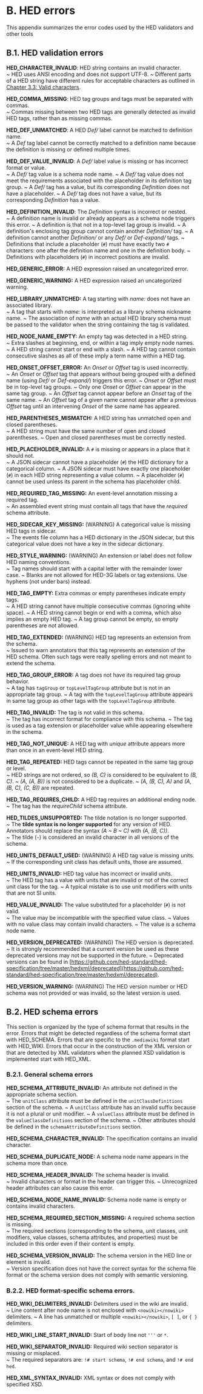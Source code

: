 # B. HED errors

This appendix summarizes the error codes used by the HED validators and other tools

## B.1. HED validation errors 

**HED_CHARACTER_INVALID**: HED string contains an invalid character.  
 ~ HED uses ANSI encoding and does not support UTF-8. 
 ~ Different parts of a HED string have different rules for acceptable characters as outlined in
[Chapter 3.3: Valid characters](03_Schema.md#33-allowed-characters).

**HED_COMMA_MISSING**: HED tag groups and tags must be separated with commas.  
 ~ Commas missing between two HED tags are generally detected as invalid HED tags,
rather than as missing commas.

**HED_DEF_UNMATCHED**: A HED *Def/* label cannot be matched to definition name.  
 ~ A *Def* tag label cannot be correctly matched to a definition name because the 
definition is missing or defined multiple times.

**HED_DEF_VALUE_INVALID**: A *Def/* label value is missing or has incorrect format or value.  
~ A *Def/* tag value is a schema node name.
~ A *Def/* tag value does not meet the requirements associated with the placeholder in
its definition tag group.
~ A *Def/* tag has a value, but its corresponding *Definition* does not have a placeholder.
~ A *Def/* tag does not have a value, but its corresponding *Definition* has a value.

**HED_DEFINITION_INVALID**: The *Definition* syntax is incorrect or nested.  
 ~ A definition name is invalid or already appears as a schema node triggers this error.
 ~ A definition is that not in a top-level tag group is invalid.
 ~ A definition's enclosing tag group cannot contain another *Definition/* tag.
 ~ A definition cannot another *Definition/* or any *Def/* or *Def-expand/* tags.
 ~ Definitions that include a  placeholder (`#`) must have exactly two `#` characters:
one after the definition name and one in the definition body. 
 ~ Definitions with  placeholders (`#`) in incorrect positions are invalid.

**HED_GENERIC_ERROR:** A HED expression raised an uncategorized error.  

**HED_GENERIC_WARNING:** A HED expression raised an uncategorized warning.  

**HED_LIBRARY_UNMATCHED:** A tag starting with *name:* does not have an associated library.  
 ~ A tag that starts with *name:* is interpreted as a library schema nickname name.
 ~ The association of *name* with an actual HED library schema must be passed 
to the validator when the string containing the tag is validated.

**HED_NODE_NAME_EMPTY:** An empty tag was detected in a HED string.  
 ~ Extra slashes at beginning, end, or within a tag imply empty node names. 
 ~ A HED string cannot start or end with a slash.
 ~ A HED tag cannot contain consecutive slashes as all of these imply a term name within a HED tag.

**HED_ONSET_OFFSET_ERROR:** An *Onset* or *Offset* tag is used incorrectly.  
 ~ An *Onset* or *Offset* tag that appears without being grouped with a defined name
(using *Def/* or *Def-expand/*) triggers this error. 
 ~ *Onset* or *Offset* must be in top-level tag groups.
 ~ Only one *Onset* or *Offset* can appear in the same tag group.
 ~ An *Offset* tag cannot appear before an *Onset* tag of the same name. 
 ~ An *Offset* tag of a given name cannot appear after a previous *Offset* tag until
an intervening *Onset* of the same name has appeared. 

**HED_PARENTHESES_MISMATCH:** A HED string has unmatched open and closed parentheses.  
 ~ A HED string must have the same number of open and closed parentheses.
 ~ Open and closed parentheses must be correctly nested.  

**HED_PLACEHOLDER_INVALID:** A `#` is missing or appears in a place that it should not.  
 ~ A JSON sidecar cannot have a placeholder (`#`) the HED dictionary for a categorical column.
 ~ A JSON sidecar must have exactly one placeholder (`#`) in each HED string representing a value column.
 ~ A placeholder (`#`) cannot be used unless its parent in the schema has placeholder child.

**HED_REQUIRED_TAG_MISSING:** An event-level annotation missing a required tag.  
 ~ An assembled event string must contain all tags that have the *required* schema attribute.

**HED_SIDECAR_KEY_MISSING:** (WARNING) A categorical value is missing HED tags in sidecar.  
 ~ The events file column has a HED dictionary in the JSON sidecar, but this categorical
value does not have a key in the sidecar dictionary.

**HED_STYLE_WARNING:** (WARNING) An extension or label does not follow HED naming conventions.   
~ Tag names should start with a capital letter with the remainder lower case. 
~ Blanks are not allowed for HED-3G labels or tag extensions. Use hyphens (not under bars) instead.

**HED_TAG_EMPTY:** Extra commas or empty parentheses indicate empty tags.  
 ~ A HED string cannot have multiple consecutive commas (ignoring white space).
 ~ A HED string cannot begin or end with a comma, which also implies an empty HED tag. 
 ~ A tag group cannot be empty, so empty parentheses are not allowed.

**HED_TAG_EXTENDED:** (WARNING) HED tag represents an extension from the schema.  
 ~ Issued to warn annotators that this tag represents an extension of the HED schema. Often such tags were really spelling errors and not meant to extend the schema.

**HED_TAG_GROUP_ERROR:** A tag does not have its required tag group behavior.  
 ~ A tag has `tagGroup` or `topLevelTagGroup` attribute but is not in an appropriate tag group.
 ~ A tag with the `topLevelTagGroup` attribute appears in same tag group as other tags with the `topLevelTagGroup` attribute.

**HED_TAG_INVALID:** The tag is not valid in this schema.  
 ~ The tag has incorrect format for compliance with this schema. 
 ~ The tag is used as a tag extension or placeholder value while appearing elsewhere in the schema.

**HED_TAG_NOT_UNIQUE:** A HED tag with *unique* attribute appears more than once in an event-level HED string.  

**HED_TAG_REPEATED:** HED tags cannot be repeated in the same tag group or level.  
 ~ HED strings are not ordered, so *(B, C)* is considered to be equivalent to *(B, C)*.
 ~  *(A, (A, B))* is not considered to be a duplicate.
 ~  *(A, (B, C), A)* and *(A, (B, C), (C, B))* are repeated. 

**HED_TAG_REQUIRES_CHILD:** A HED tag requires an additional ending node.   
 ~ The tag has the *requireChild* schema attribute.

**HED_TILDES_UNSUPPORTED:** The tilde notation is no longer supported.   
 ~ The **tilde syntax is no longer supported** for any version of HED.
   Annotators should replace the syntax *(A ~ B ~ C)* with *(A, (B, C))*.  
 ~ The tilde (`~`) is considered an invalid character in all versions of the schema.

**HED_UNITS_DEFAULT_USED:** (WARNING) A HED tag value is missing units.   
 ~ If the corresponding unit class has default units, those are assumed. 

**HED_UNITS_INVALID:** HED tag value has incorrect or invalid units.  
 ~ The HED tag has a value with units that are invalid or not of the 
correct unit class for the tag. 
 ~ A typical mistake is to use unit modifiers with units that are not SI units.  

**HED_VALUE_INVALID:** The value substituted for a placeholder (`#`) is not valid.  
 ~ The value may be incompatible with the specified value class.
 ~ Values with no value class may contain invalid characters.
 ~ The value is a schema node name.

**HED_VERSION_DEPRECATED:** (WARNING) The HED version is deprecated.  
 ~ It is strongly recommended that a current version be used as these deprecated 
versions may not be supported in the future.
 ~ Deprecated versions can be found in
[https://github.com/hed-standard/hed-specification/tree/master/hedxml/deprecated](https://github.com/hed-standard/hed-specification/tree/master/hedxml/deprecated).

**HED_VERSION_WARNING:** (WARNING) The HED version number or HED schema was not provided or was invalid, so the latest version is used.


## B.2. HED schema errors

This section is organized by the type of schema format that results in the error. 
Errors that might be detected regardless of the schema format start with HED_SCHEMA. 
Errors that are specific to the `.mediawiki` format start with HED_WIKI.  Errors that 
occur in the construction of the XML version or that are detected by XML validators 
when the planned XSD validation is implemented start with HED_XML.


### B.2.1. General schema errors

**HED_SCHEMA_ATTRIBUTE_INVALID:** An attribute not defined in the appropriate schema section.    
 ~ The `unitClass` attribute must be defined in the `unitClassDefinitions` section of the schema.
 ~ A `unitClass` attribute has an invalid suffix because it is not a plural or unit modifier.
 ~ A `valueClass` attribute must be defined in the `valueClassDefinitions` section of the schema.
 ~ Other attributes should be defined in the `schemaAttributeDefinitions` section.

**HED_SCHEMA_CHARACTER_INVALID:** The specification contains an invalid character.  

**HED_SCHEMA_DUPLICATE_NODE:** A schema node name appears in the schema more than once.  

**HED_SCHEMA_HEADER_INVALID:** The schema header is invalid.  
 ~ Invalid characters or format in the header can trigger this.
 ~ Unrecognized header attributes can also cause this error.

**HED_SCHEMA_NODE_NAME_INVALID:** Schema node name is empty or contains invalid characters.  

**HED_SCHEMA_REQUIRED_SECTION_MISSING:** A required schema section is missing.   
 ~ The required sections (corresponding to the schema, unit classes, unit modifiers, value classes, schema attributes, and properties) must be included in this order even if their content is empty.

**HED_SCHEMA_VERSION_INVALID:** The schema version in the HED line or element is invalid.  
 ~ Version specification does not have the correct syntax for the schema file format or the schema version does not comply with semantic versioning.


### B.2.2. HED format-specific schema errors.

**HED_WIKI_DELIMITERS_INVALID:** Delimiters used in the wiki are invalid.    
 ~ Line content after node name is not enclosed with `<nowiki></nowiki>` delimiters.
 ~ A line has unmatched or multiple `<nowiki></nowiki>`, `[ ]`, or `{ }` delimiters.

**HED_WIKI_LINE_START_INVALID:** Start of body line not `'''` or `*`.  

**HED_WIKI_SEPARATOR_INVALID:** Required wiki section separator is missing or misplaced.  
 ~ The required separators are: `!# start schema`, `!# end schema`, and  `!# end hed`.

**HED_XML_SYNTAX_INVALID:** XML syntax or does not comply with specified XSD.  
